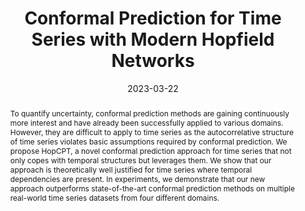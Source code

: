 ---
title: "Conformal Prediction for Time Series with Modern Hopfield Networks"
date: 2023-03-22
publishDate:  2023-03-22
authors: ["**Andreas Auer**, Martin Gauch, Daniel Klotz, Sepp Hochreiter "]
publication_types: ["2"]
abstract: "To quantify uncertainty, conformal prediction methods are gaining continuously more interest and have already been successfully applied to various domains. However, they are difficult to apply to time series as the autocorrelative structure of time series violates basic assumptions required by conformal prediction. We propose HopCPT, a novel conformal prediction approach for time series that not only copes with temporal structures but leverages them. We show that our approach is theoretically well justified for time series where temporal dependencies are present. In experiments, we demonstrate that our new approach outperforms state-of-the-art conformal prediction methods on multiple real-world time series datasets from four different domains."
featured: true
publication: "NeurIPS 2023 (Main Conference)"
links:
  - icon_pack: ai
    icon: arxiv
    name: Paper
    url: 'https://arxiv.org/abs/2303.12783'
  - icon_pack: fas
    icon: blog # dataverse
    name: Blog
    url: 'https://ml-jku.github.io/HopCPT/'
  - icon_pack: fab
    icon: github
    name: Code
    url: 'https://github.com/ml-jku/HopCPT'
---